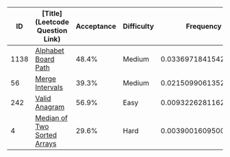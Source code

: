 |ID|[Title](Leetcode Question Link)|Acceptance|Difficulty|Frequency|
|----|-----|----|---|---|
|1138|[Alphabet Board Path]( https://leetcode.com/problems/alphabet-board-path)|48.4%|Medium|0.033697184154274|
|56|[Merge Intervals]( https://leetcode.com/problems/merge-intervals)|39.3%|Medium|0.02150990613527447|
|242|[Valid Anagram]( https://leetcode.com/problems/valid-anagram)|56.9%|Easy|0.009322628116274939|
|4|[Median of Two Sorted Arrays]( https://leetcode.com/problems/median-of-two-sorted-arrays)|29.6%|Hard|0.003900160950094767|
